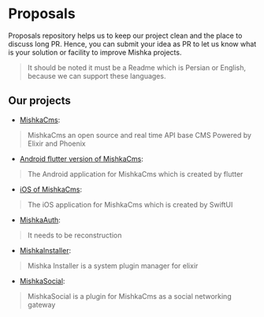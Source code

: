 # Proposals
Proposals repository helps us to keep our project clean and the place to discuss long PR. Hence, you can submit your idea as PR to let us know what is your solution or facility to improve Mishka projects.

> It should be noted it must be a Readme which is Persian or English, because we can support these languages.

## Our projects
- [MishkaCms](https://github.com/mishka-group/mishka-cms): 
> MishkaCms an open source and real time API base CMS Powered by Elixir and Phoenix
- [Android flutter version of MishkaCms](https://github.com/mishka-group/mishka-cms-android-flutter):
> The Android application for MishkaCms which is created by flutter
- [iOS of MishkaCms](https://github.com/mishka-group/MishkaCmsiOS):
> The iOS application for MishkaCms which is created by SwiftUI
- [MishkaAuth](https://github.com/mishka-group/mishka-auth):
> It needs to be reconstruction
- [MishkaInstaller](https://github.com/mishka-group/mishka_installer):
> Mishka Installer is a system plugin manager for elixir
- [MishkaSocial](https://github.com/mishka-group/mishka_social):
> MishkaSocial is a plugin for MishkaCms as a social networking gateway